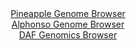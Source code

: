 <div id="Pineapple_Genome_Browser" align="center">
  <a href="https://igv.org/app/?sessionURL=blob:zZLRbpswFIbfxVKrTSJgcEICUjWlLU2rtFtUktCmqpABQ9yCTWwH0kR593nRpt2sUnOxaZIv7CPD.c_nbwcaIiTlDPjAMe2eadvAAHLJ2xBXdUm.4opI4Oe4lMQAguREEJYS4O9AjqXCs_tb_eVSqVr6lkVV3akwK7gpkYkrvOUMt9JMeWVd8LLECRdYcSGtc4EbbtGi6bQkwXVt6t7I7FkZVtjCZb3kTHKrJqyIW_2_.FcpLgjjFYmrdanoIUCs8.iMmZnjL8MoHKYpkXJM3m6ys.H4ZjhHwWwxci8Ws2_X0cyNTkNaMKzWgpyt5hO5fUjbcfZy4pwvJ.0gnI4ytJhztChO0OVpsKmpIPLM7tsD5Hpd6Gk0lGVk8z9NrRc9cvLH5DLJgxPnqns5OKelXKHmUYbXk_RlBO_emXxvgJKna.0CSJei79vQQNA1eo7b.bG1BwY88BGcAv_p2QBK4PRVX3_aAfVWa2OAJKv1QR4DcJERAfyOB2Hf9jyn1.3rJp69N3ZgLcq_B_dqdu_1oTN0HDfOaam0zlksWS1NzJjZpLlZbI.kGaimx7VBL5vXMVqsYMrGd_lkqSttSEbwTzxtqBno9odH1MN.JNU_ce8jQUyVHCscWz2sBtsRmgbRJqTTKAjq7muK7yN38C6e49DkXFRY6fu6oo8_jWuwoJgpXWiopAktqXqLNEXeAt92kBYXpLzk2kQgiuQTNKBh9.Dn34Ki_fP.Ow--">Pineapple Genome Browser</a>
</div>
<div id="Alphonso_Genome_Browser" align="center">
  <a href="https://igv.org/app/?sessionURL=blob:zZJdb5swGEb_i6VWm0QAQyAFqZqSpu3SpKuaNEk_VCFjDLFqbGIbSBPlv8.rNu2mk5qLTZO4MK8Mfp7jswMNkYoKDmLg2TCwIQQWUCvRzlBZMfINlUSBOEdMEQtIkhNJOCYg3oEcKY3m04n5cqV1pWLHobrqlIgXwla.jUq0FRy1ysaidM4EYygVEmkhlTOQqBEOLZpOS1JUVbY527cDJ0MaOYhVK8GVcCrCi6Q1_0t.jZKCcFGSpKyZpm8BEpPHZMzsHH3pL2d9jIlSY_I6yk7741F_4Z_PHy_Ds8f5zdflPFwez2jBka4lOR3cL27RY7W6mI3SIF083F.Mt5u5vMGTkyN_eHy.qagk6hT24IkfRkHXM2Aoz8jmf.psHnpgb7douZ89FNsrNg0wXJMR3qDbOzmg1._29sHeAkzg2ngA8Er2YuhavhtagRd2fizhieW6kaEjBQXx07MFtET4xWx_2gH9WhlbgCLr.k0cCwiZEQniTuS6PRhFXtDtdd0ogntrB2rJ_h7ai_k06rle3_PCJKdMG5WzRPFK2Yhzu8G5XWwPZEmbyf2RN5iOr4NbL.8Pq8FmyK9m5yx8WbR_oGkBc_jbBZqqH8n0T7z7SBBbp4fK5q3DuhsYRHA9HIQRa82S4sv67kEVY6zeRdQ1hQ_DkwtZIm32m4l5_elcgyRFXJtBQxVNKaP6dWlIihbE0PONugALJoyLQBbpJ9dyLRi4n38r6u.f998B">Alphonso Genome Browser</a>
</div>


<div id="DAF_Genomics_Browser" align="center">
  <a href="https://igv.org/app/?sessionURL=blob:tZFra9swFIb_i6D95Kvs2LEhDNO0q5fR0AQ3rKWEE_k4NrEtV5KbpiH_fcLrGGyUMehAEjqcy_tKz5E8o5AVb0lMqOWOLNclBpEl3y.h6Wq8gQYliQuoJRpEYIECW4YkPpICpIJs8VV3lkp1MrbtHApziy1vKiYt6VnQmZL3qkRdalILGnjlLeylxXijixXYUHclbyW3gTGU0nTsDtvteg_6.JlbDyNx3fS1qgbVtTahjeVWAdpt1eb48hcj_0FZr.pTslomQ_8MD2k.SWZpcuddZvefg4v7bH69yoLV.bLatqB6gZN5evMtuvAW_SafBvR5fkavZvvQZU26292eedPzy5euEignbuiOvSDyw5CcDFJz1msIhJXCjV3fCOnYoL5vvl29UaB_QfCKxA.PBlEC2E6XPxyJOnQaFZH41A_UDMJFjoLEZuQ4oRtFdOSHvhNF7sk4kl7UH8zyKltEoUMTSgNrA43WL6p6.EAt9Gfyo0D.Nlnvfwa12xzGXzSeu6cSXtHfpmyaL3R8Tdty47.DyiDvPq3gogGlUz_CNzBQa8UGW_WLjHd6PH0H">DAF Genomics Browser</a>
</div>
